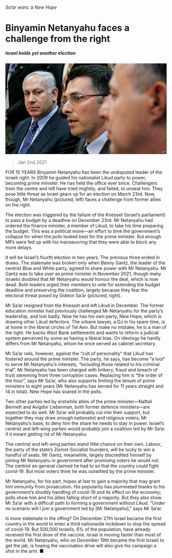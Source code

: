 ###### Sa’ar wars: a New Hope

# Binyamin Netanyahu faces a challenge from the right 

##### Israel holds yet another election 

![image](images/20210102_MAP003_0.jpg) 

> Jan 2nd 2021 


FOR 15 YEARS Binyamin Netanyahu has been the undisputed leader of the Israeli right. In 2009 he guided his nationalist Likud party to power, becoming prime minister. He has held the office ever since. Challengers from the centre and left have tried mightily, and failed, to unseat him. They pose little threat as Israel gears up for an election on March 23rd. Now, though, Mr Netanyahu (pictured, left) faces a challenge from former allies on the right.


The election was triggered by the failure of the Knesset (Israel’s parliament) to pass a budget by a deadline on December 23rd. Mr Netanyahu had ordered the finance minister, a member of Likud, to take his time preparing the budget. This was a political move—an effort to time the government’s collapse for when the polls looked best for the prime minister. But enough MPs were fed up with his manoeuvring that they were able to block any more delays.



It will be Israel’s fourth election in two years. The previous three ended in draws. The stalemate was broken only when Benny Gantz, the leader of the centrist Blue and White party, agreed to share power with Mr Netanyahu. Mr Gantz was to take over as prime minister in November 2021, though many Israelis doubted that Mr Netanyahu would honour the deal, which is now dead. Both leaders urged their members to vote for extending the budget deadline and preserving the coalition, largely because they fear the electoral threat posed by Gideon Sa’ar (pictured, right).


Mr Sa’ar resigned from the Knesset and left Likud in December. The former education minister had previously challenged Mr Netanyahu for the party’s leadership, and lost badly. Now he has his own party, New Hope, which is drawing other Likud defectors. The urbane lawyer, a DJ in his spare time, is at home in the liberal circles of Tel Aviv. But make no mistake, he is a man of the right. He backs West Bank settlements and wants to reform a judicial system perceived by some as having a liberal bias. On ideology he hardly differs from Mr Netanyahu, whom he once served as cabinet secretary.


Mr Sa’ar rails, however, against the “cult of personality” that Likud has fostered around the prime minister. The party, he says, has become “a tool” to serve Mr Netanyahu’s interests, “including those related to his criminal trial”. Mr Netanyahu has been charged with bribery, fraud and breach of trust stemming from three corruption cases. Replacing him is “the order of the hour”, says Mr Sa’ar, who also supports limiting the tenure of prime ministers to eight years (Mr Netanyahu has served for 11 years straight and 14 in total). New Hope has soared in the polls.


Two other parties led by erstwhile allies of the prime minister—Naftali Bennett and Avigdor Lieberman, both former defence ministers—are expected to do well. Mr Sa’ar will probably cut into their support, but together they may draw enough nationalist and religious voters, Mr Netanyahu’s base, to deny him the share he needs to stay in power. Israel’s centrist and left-wing parties would probably join a coalition led by Mr Sa’ar if it meant getting rid of Mr Netanyahu.


The centrist and left-wing parties stand little chance on their own. Labour, the party of the state’s Zionist-Socialist founders, will be lucky to win a handful of seats. Mr Gantz, meanwhile, largely discredited himself by joining Mr Netanyahu in government after promising voters he would not. The centrist ex-general claimed he had to so that the country could fight covid-19. But most voters think he was outwitted by the prime minister.


Mr Netanyahu, for his part, hopes at last to gain a majority that may grant him immunity from prosecution. His popularity has plummeted thanks to his government’s shoddy handling of covid-19 and its effect on the economy; polls show him and his allies falling short of a majority. But they also show Mr Sa’ar with a difficult path to forming a government without Likud. “Under no scenario will I join a government led by [Mr Netanyahu],” says Mr Sa’ar.


Is more stalemate in the offing? On December 27th Israel became the first country in the world to enter a third nationwide lockdown to stop the spread of covid-19. But 500,000 Israelis, 6% of the population, have already received the first dose of the vaccine. Israel is moving faster than most of the world. Mr Netanyahu, who on December 19th became the first Israeli to get the jab, is hoping the vaccination drive will also give his campaign a shot in the arm. ■

